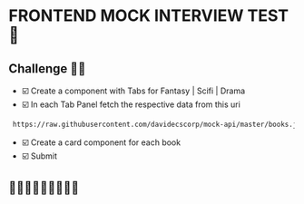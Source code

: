 # FRONTEND MOCK INTERVIEW TEST 🤔
## Challenge 🚧🚧

- ☑️ Create a component with Tabs for Fantasy | Scifi | Drama
- ☑️ In each Tab Panel fetch the respective data from this uri  
 ```bash
  https://raw.githubusercontent.com/davidecscorp/mock-api/master/books.json
```
- ☑️ Create a card component for each book
- ☑️ Submit 

## 🎈🎈🎈🎈🎊🎊🎊🎊🍾
